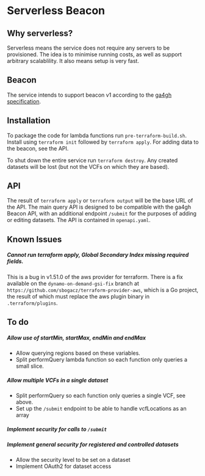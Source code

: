 # Serverless Beacon

## Why serverless?
Serverless means the service does not require any servers to be provisioned. The
idea is to minimise running costs, as well as support arbitrary scalablility. It
also means setup is very fast.

## Beacon
The service intends to support beacon v1 according to the
[ga4gh specification](https://github.com/ga4gh-beacon/specification).

## Installation
To package the code for lambda functions run `pre-terraform-build.sh`.
Install using `terraform init` followed by `terraform apply`. For adding data to
the beacon, see the API.

To shut down the entire service run `terraform destroy`. Any created datasets
will be lost (but not the VCFs on which they are based).

## API
The result of `terraform apply` or `terraform output` will be the base URL of
the API. The main query API is designed to be compatible with the ga4gh Beacon
API, with an additional endpoint `/submit` for the purposes of adding or editing
datasets. The API is contained in `openapi.yaml`.

## Known Issues
##### Cannot run terraform apply, Global Secondary Index missing required fields.
This is a bug in v1.51.0 of the aws provider for terraform. There is a fix
available on the `dynamo-on-demand-gsi-fix` branch at
`https://github.com/sbogacz/terraform-provider-aws`, which is a Go project, the
result of which must replace the aws plugin binary in `.terraform/plugins`.

## To do
##### Allow use of startMin, startMax, endMin and endMax
* Allow querying regions based on these variables.
* Split performQuery lambda function so each function only queries a small
slice.
##### Allow multiple VCFs in a single dataset
* Split performQuery so each function only queries a single VCF, see above.
* Set up the `/submit` endpoint to be able to handle vcfLocations as an array
##### Implement security for calls to `/submit`
##### Implement general security for registered and controlled datasets
* Allow the security level to be set on a dataset
* Implement OAuth2 for dataset access
